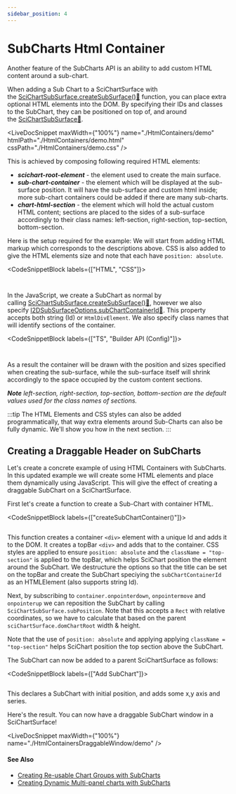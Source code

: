```yaml
---
sidebar_position: 4
---
```


# SubCharts Html Container

Another feature of the SubCharts API is an ability to add custom HTML content around a sub-chart.

When adding a Sub Chart to a SciChartSurface with the [SciChartSubSurface.createSubSurface():blue_book:](https://www.scichart.com/documentation/js/v4/typedoc/classes/scichartsubsurface.html#createsubsurface) function, you can place extra optional HTML elements into the DOM. By specifying their IDs and classes to the SubChart, they can be positioned on top of, and around the [SciChartSubSurface:blue_book:](https://www.scichart.com/documentation/js/current/typedoc/classes/scichartsubsurface.html).

<LiveDocSnippet maxWidth={"100%"} name="./HtmlContainers/demo" htmlPath="./HtmlContainers/demo.html" cssPath="./HtmlContainers/demo.css" />

This is achieved by composing following required HTML elements:      

*   _**scichart-root-element**_ - the element used to create the main surface.
*   _**sub-chart-container**_ - the element which will be displayed at the sub-surface position. It will have the sub-surface and custom html inside; more sub-chart containers could be added if there are many sub-charts.
*   _**chart-html-section**_ - the element which will hold the actual custom HTML content; sections are placed to the sides of a sub-surface accordingly to their class names: left-section, right-section, top-section, bottom-section.

Here is the setup required for the example: We will start from adding HTML markup which corresponds to the descriptions above. CSS is also added to give the HTML elements size and note that each have `position: absolute`.

<CodeSnippetBlock labels={["HTML", "CSS"]}>
```html {} showLineNumbers file=./HtmlContainers/demo.html
```
```css {} showLineNumbers file=./HtmlContainers/demo.css
```
</CodeSnippetBlock>


In the JavaScript, we create a SubChart as normal by calling [SciChartSubSurface.createSubSurface():blue_book:](https://www.scichart.com/documentation/js/v4/typedoc/classes/scichartsubsurface.html#createsubsurface), however we also specify [I2DSubSurfaceOptions.subChartContainerId:blue_book:](https://www.scichart.com/documentation/js/current/typedoc/interfaces/i2dsubsurfaceoptions.html#subchartcontainerid). This property accepts both string (Id) or `HtmlDivElement`. We also specify class names that will identify sections of the container.

<CodeSnippetBlock labels={["TS", "Builder API (Config)"]}>
```ts {12,15-19} showLineNumbers file=./HtmlContainers/demo.ts start=region_A_start end=region_A_end
```
```ts {19} showLineNumbers file=./HtmlContainers/demo.ts start=region_B_start end=region_B_end
```
</CodeSnippetBlock>

As a result the container will be drawn with the position and sizes specified when creating the sub-surface, while the sub-surface itself will shrink accordingly to the space occupied by the custom content sections.

_**Note** left-section, right-section, top-section, bottom-section are the default values used for the class names of sections._

:::tip
The HTML Elements and CSS styles can also be added programmatically, that way extra elements around Sub-Charts can also be fully dynamic. We'll show you how in the next section.
:::

Creating a Draggable Header on SubCharts
----------------------------------------

Let's create a concrete example of using HTML Containers with SubCharts. In this updated example we will create some HTML elements and place them dynamically using JavaScript. This will give the effect of creating a draggable SubChart on a SciChartSurface.

First let's create a function to create a Sub-Chart with container HTML.

<CodeSnippetBlock labels={["createSubChartContainer()"]}>
```js showLineNumbers file=./HtmlContainersDraggableWindow/demo.ts start=region_A_start end=region_A_end
```
</CodeSnippetBlock>

This function creates a container `<div>` element with a unique Id and adds it to the DOM. It creates a topBar `<div>` and adds that to the container. CSS styles are applied to ensure `position: absolute` and the `className = "top-section"` is applied to the topBar, which helps SciChart position the element around the SubChart. We destructure the options so that the title can be set on the topBar and create the SubChart speciying the `subChartContainerId` as an HTMLElement (also supports string Id).

Next, by subscribing to `container.onpointerdown`, `onpointermove` and `onpointerup` we can reposition the SubChart by calling `SciChartSubSurface.subPosition`. Note that this accepts a `Rect` with relative coordinates, so we have to calculate that based on the parent `sciChartSurface.domChartRoot` width & height.

Note that the use of `position: absolute` and applying applying `className = "top-section"` helps SciChart position the top section above the SubChart.

The SubChart can now be added to a parent SciChartSurface as follows:

<CodeSnippetBlock labels={["Add SubChart"]}>
```js showLineNumbers file=./HtmlContainersDraggableWindow/demo.ts start=region_B_start end=region_B_end
```
</CodeSnippetBlock>

This declares a SubChart with initial position, and adds some x,y axis and series.

Here's the result. You can now have a draggable SubChart window in a SciChartSurface!

<LiveDocSnippet maxWidth={"100%"} name="./HtmlContainersDraggableWindow/demo" />

#### See Also

* [Creating Re-usable Chart Groups with SubCharts](/2d-charts/subcharts-api/example-reusable-chart-groups-with-sub-charts)
* [Creating Dynamic Multi-panel charts with SubCharts](/2d-charts/subcharts-api/exampe-dynamic-multi-panel-charts-with-sub-charts)